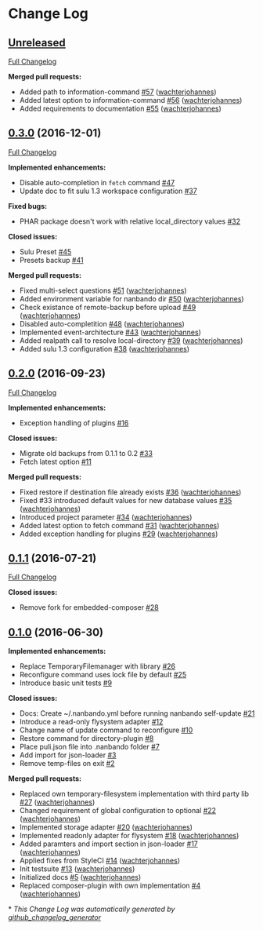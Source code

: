 # Change Log

## [Unreleased](https://github.com/nanbando/core/tree/HEAD)

[Full Changelog](https://github.com/nanbando/core/compare/0.3.0...HEAD)

**Merged pull requests:**

- Added path to information-command [\#57](https://github.com/nanbando/core/pull/57) ([wachterjohannes](https://github.com/wachterjohannes))
- Added latest option to information-command [\#56](https://github.com/nanbando/core/pull/56) ([wachterjohannes](https://github.com/wachterjohannes))
- Added requirements to documentation [\#55](https://github.com/nanbando/core/pull/55) ([wachterjohannes](https://github.com/wachterjohannes))

## [0.3.0](https://github.com/nanbando/core/tree/0.3.0) (2016-12-01)
[Full Changelog](https://github.com/nanbando/core/compare/0.2.0...0.3.0)

**Implemented enhancements:**

- Disable auto-completion in `fetch` command [\#47](https://github.com/nanbando/core/issues/47)
- Update doc to fit sulu 1.3 workspace configuration [\#37](https://github.com/nanbando/core/issues/37)

**Fixed bugs:**

- PHAR package doesn't work with relative local\_directory values  [\#32](https://github.com/nanbando/core/issues/32)

**Closed issues:**

- Sulu Preset [\#45](https://github.com/nanbando/core/issues/45)
- Presets backup [\#41](https://github.com/nanbando/core/issues/41)

**Merged pull requests:**

- Fixed multi-select questions [\#51](https://github.com/nanbando/core/pull/51) ([wachterjohannes](https://github.com/wachterjohannes))
- Added environment variable for nanbando dir [\#50](https://github.com/nanbando/core/pull/50) ([wachterjohannes](https://github.com/wachterjohannes))
- Check existance of remote-backup before upload [\#49](https://github.com/nanbando/core/pull/49) ([wachterjohannes](https://github.com/wachterjohannes))
- Disabled auto-completition [\#48](https://github.com/nanbando/core/pull/48) ([wachterjohannes](https://github.com/wachterjohannes))
- Implemented event-architecture [\#43](https://github.com/nanbando/core/pull/43) ([wachterjohannes](https://github.com/wachterjohannes))
- Added realpath call to resolve local-directory [\#39](https://github.com/nanbando/core/pull/39) ([wachterjohannes](https://github.com/wachterjohannes))
- Added sulu 1.3 configuration [\#38](https://github.com/nanbando/core/pull/38) ([wachterjohannes](https://github.com/wachterjohannes))

## [0.2.0](https://github.com/nanbando/core/tree/0.2.0) (2016-09-23)
[Full Changelog](https://github.com/nanbando/core/compare/0.1.1...0.2.0)

**Implemented enhancements:**

- Exception handling of plugins [\#16](https://github.com/nanbando/core/issues/16)

**Closed issues:**

- Migrate old backups from 0.1.1 to 0.2 [\#33](https://github.com/nanbando/core/issues/33)
- Fetch latest option [\#11](https://github.com/nanbando/core/issues/11)

**Merged pull requests:**

- Fixed restore if destination file already exists [\#36](https://github.com/nanbando/core/pull/36) ([wachterjohannes](https://github.com/wachterjohannes))
- Fixed \#33 introduced default values for new database values [\#35](https://github.com/nanbando/core/pull/35) ([wachterjohannes](https://github.com/wachterjohannes))
- Introduced project parameter [\#34](https://github.com/nanbando/core/pull/34) ([wachterjohannes](https://github.com/wachterjohannes))
- Added latest option to fetch command [\#31](https://github.com/nanbando/core/pull/31) ([wachterjohannes](https://github.com/wachterjohannes))
- Added exception handling for plugins [\#29](https://github.com/nanbando/core/pull/29) ([wachterjohannes](https://github.com/wachterjohannes))

## [0.1.1](https://github.com/nanbando/core/tree/0.1.1) (2016-07-21)
[Full Changelog](https://github.com/nanbando/core/compare/0.1.0...0.1.1)

**Closed issues:**

- Remove fork for embedded-composer [\#28](https://github.com/nanbando/core/issues/28)

## [0.1.0](https://github.com/nanbando/core/tree/0.1.0) (2016-06-30)
**Implemented enhancements:**

- Replace TemporaryFilemanager with library [\#26](https://github.com/nanbando/core/issues/26)
- Reconfigure command uses lock file by default [\#25](https://github.com/nanbando/core/issues/25)
- Introduce basic unit tests [\#9](https://github.com/nanbando/core/issues/9)

**Closed issues:**

- Docs: Create ~/.nanbando.yml before running nanbando self-update [\#21](https://github.com/nanbando/core/issues/21)
- Introduce a read-only flysystem adapter [\#12](https://github.com/nanbando/core/issues/12)
- Change name of update command to reconfigure [\#10](https://github.com/nanbando/core/issues/10)
- Restore command for directory-plugin [\#8](https://github.com/nanbando/core/issues/8)
- Place puli.json file into .nanbando folder [\#7](https://github.com/nanbando/core/issues/7)
- Add import for json-loader [\#3](https://github.com/nanbando/core/issues/3)
- Remove temp-files on exit [\#2](https://github.com/nanbando/core/issues/2)

**Merged pull requests:**

- Replaced own temporary-filesystem implementation with third party lib [\#27](https://github.com/nanbando/core/pull/27) ([wachterjohannes](https://github.com/wachterjohannes))
- Changed requirement of global configuration to optional [\#22](https://github.com/nanbando/core/pull/22) ([wachterjohannes](https://github.com/wachterjohannes))
- Implemented storage adapter [\#20](https://github.com/nanbando/core/pull/20) ([wachterjohannes](https://github.com/wachterjohannes))
- Implemented readonly adapter for flysystem [\#18](https://github.com/nanbando/core/pull/18) ([wachterjohannes](https://github.com/wachterjohannes))
- Added paramters and import section in json-loader [\#17](https://github.com/nanbando/core/pull/17) ([wachterjohannes](https://github.com/wachterjohannes))
- Applied fixes from StyleCI [\#14](https://github.com/nanbando/core/pull/14) ([wachterjohannes](https://github.com/wachterjohannes))
- Init testsuite [\#13](https://github.com/nanbando/core/pull/13) ([wachterjohannes](https://github.com/wachterjohannes))
- Initialized docs [\#5](https://github.com/nanbando/core/pull/5) ([wachterjohannes](https://github.com/wachterjohannes))
- Replaced composer-plugin with own implementation [\#4](https://github.com/nanbando/core/pull/4) ([wachterjohannes](https://github.com/wachterjohannes))



\* *This Change Log was automatically generated by [github_changelog_generator](https://github.com/skywinder/Github-Changelog-Generator)*
